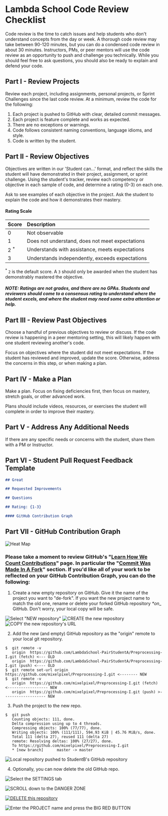 # Lambda School Code Review Checklist

Code review is the time to catch issues and help students who don't understand concepts from the day or week. A thorough code review may take between 90-120 minutes, but you can do a condensed code review in about 30 minutes. Instructors, PMs, or peer mentors will use the code review as an opportunity to push and challenge you technically. While you should feel free to ask questions, you should also be ready to explain and defend your code.

## Part I - Review Projects

Review each project, including assignments, personal projects, or Sprint Challenges since the last code review. At a minimum, review the code for the following:

1. Each project is pushed to GitHub with clear, detailed commit messages.
2. Each project is feature complete and works as expected.
3. There are no exceptions or warnings.
4. Code follows consistent naming conventions, language idioms, and style.
5. Code is written by the student.

## Part II - Review Objectives

Objectives are written in our 'Student can...' format, and reflect the skills the student will have demonstrated in their project, assignment, or sprint challenge. Using the student's tracker, review each competency or objective in each sample of code, and determine a rating (0-3) on each one.

Ask to see examples of each objective in the project. Ask the student to explain the code and how it demonstrates their mastery.

#### Rating Scale

| Score | Description |
| :-- | :-- |
| 0       				| Not observable |
| 1       				| Does not understand, does not meet expectations |
| 2 <sup>*</sup>  | Understands with assistance, meets expectations |
| 3       				| Understands independently, exceeds expectations |

<sup>*</sup> `2` is the default score. A `3` should only be awarded when the student has demonstrably mastered the objective.

##### NOTE: Ratings are not grades, and there are no GPAs. Students and reviewers should come to a consensus rating to understand where the student excels, and where the student may need some extra attention or help.

## Part III - Review Past Objectives

Choose a handful of previous objectives to review or discuss. If the code review is happening in a peer mentoring setting, this will likely happen with one student reviewing another's code.

Focus on objectives where the student did not meet expectations. If the student has reviewed and improved, update the score. Otherwise, address the concerns in this step, or when making a plan.

## Part IV - Make a Plan

Make a plan. Focus on fixing deficiencies first, then focus on mastery, stretch goals, or other advanced work.

Plans should include videos, resources, or exercises the student will complete in order to improve their mastery.

## Part V - Address Any Additional Needs

If there are any specific needs or concerns with the student, share them with a PM or Instructor.

## Part VI - Student Pull Request Feedback Template

```markdown
## Great

## Requested Improvements

## Questions

## Rating: {1-3}

#### GitHub Contribution Graph
```

## Part VII - GitHub Contribution Graph

![Heat Map](img/contribution-graph.png)

### Please take a moment to review GitHub's "[Learn How We Count Contributions](https://help.github.com/articles/why-are-my-contributions-not-showing-up-on-my-profile)" page. In particular the "[Commit Was Made In A Fork](https://help.github.com/articles/why-are-my-contributions-not-showing-up-on-my-profile/#commit-was-made-in-a-fork)" section. If you'd like all of your work to be reflected on your GitHub Contribution Graph, you can do the following:

1. Create a new empty repository on GitHub. Give it the name of the project you want to "de-fork". If you
   want the new project name to match the old one, rename or delete your forked GitHub repository _**on*__ GitHub. Don't worry, your local copy will be safe.

![Select "NEW repository"](img/select-New-repository.png)
![CREATE the new repository](img/create-new-repository.png)
![COPY the new repository's URL](img/copy-new-repo-URL.png)

2. Add the new (and empty) GitHub repository as the "origin" remote to your local git repository.

```console
$  git remote -v
   origin  https://github.com/LambdaSchool-PairStudentA/Preprocessing-I.git (fetch) <--- OLD
   origin  https://github.com/LambdaSchool-PairStudentA/Preprocessing-I.git (push) <---- OLD
$  git remote set-url origin https://github.com/mixelpixel/Preprocessing-I.git <-------- NEW
$  git remote -v
   origin  https://github.com/mixelpixel/Preprocessing-I.git (fetch) <------------------ NEW
   origin  https://github.com/mixelpixel/Preprocessing-I.git (push) >------------------- NEW
```

3. Push the project to the new repo.

```console
$  git push
   Counting objects: 111, done.
   Delta compression using up to 4 threads.
   Compressing objects: 100% (77/77), done.
   Writing objects: 100% (111/111), 594.93 KiB | 45.76 MiB/s, done.
   Total 111 (delta 27), reused 111 (delta 27)
   remote: Resolving deltas: 100% (27/27), done.
   To https://github.com/mixelpixel/Preprocessing-I.git
   * [new branch]      master -> master
```

![Local repository pushed to StudentB's GitHub repository](img/local-repo-pushed-to-new-GH-repo.png)

4. Optionally, you can now delete the old GitHub repo.

![Select the SETTINGS tab](img/select-the-project-Settings-tab.png)

![SCROLL down to the DANGER ZONE](img/scroll-down-to-the-bottom.png)

[![DELETE this repository](img/THE-DANGER-ZONE.png)](https://youtu.be/siwpn14IE7E)

![Enter the PROJECT name and press the BIG RED BUTTON](img/enter-the-project-name.png)
